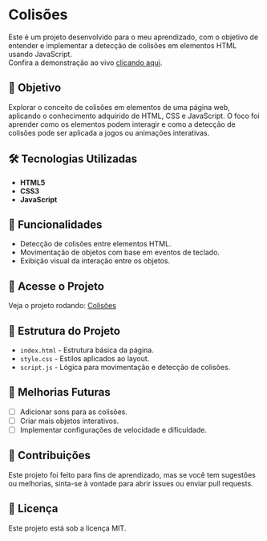 # Colisões

Este é um projeto desenvolvido para o meu aprendizado, com o objetivo de entender e implementar a detecção de colisões em elementos HTML usando JavaScript.  
Confira a demonstração ao vivo [clicando aqui](https://brunomoraesdigital.github.io/Colisoes/).

## 🎯 Objetivo
Explorar o conceito de colisões em elementos de uma página web, aplicando o conhecimento adquirido de HTML, CSS e JavaScript. O foco foi aprender como os elementos podem interagir e como a detecção de colisões pode ser aplicada a jogos ou animações interativas.

## 🛠️ Tecnologias Utilizadas
- **HTML5**
- **CSS3**
- **JavaScript**

## 🚀 Funcionalidades
- Detecção de colisões entre elementos HTML.
- Movimentação de objetos com base em eventos de teclado.
- Exibição visual da interação entre os objetos.

## 🔗 Acesse o Projeto
Veja o projeto rodando: [Colisões](https://brunomoraesdigital.github.io/Colisoes/)

## 📁 Estrutura do Projeto
- `index.html` - Estrutura básica da página.
- `style.css` - Estilos aplicados ao layout.
- `script.js` - Lógica para movimentação e detecção de colisões.

## 🌟 Melhorias Futuras
- [ ] Adicionar sons para as colisões.
- [ ] Criar mais objetos interativos.
- [ ] Implementar configurações de velocidade e dificuldade.

## 🤝 Contribuições
Este projeto foi feito para fins de aprendizado, mas se você tem sugestões ou melhorias, sinta-se à vontade para abrir issues ou enviar pull requests.

## 📜 Licença
Este projeto está sob a licença MIT.